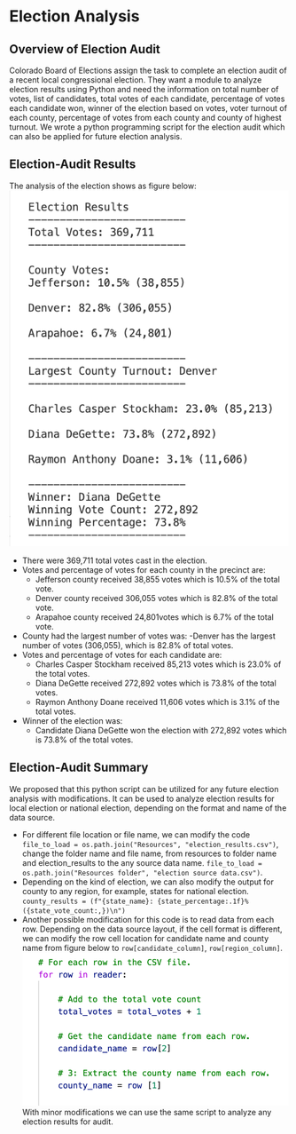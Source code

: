 # Election Analysis
## Overview of Election Audit
Colorado Board of Elections assign the task to complete an election audit of a recent local congressional election. They want a module to analyze election results using Python and need the information on total number of votes, list of candidates, total votes of each candidate, percentage of votes each candidate won, winner of the election based on votes, voter turnout of each county, percentage of votes from each county and county of highest turnout. We wrote a python programming script for the election audit which can also be applied for future election analysis. 
## Election-Audit Results
The analysis of the election shows as figure below:
![Election_results]( /Resources/Election_results.png)
- There were 369,711 total votes cast in the election.
- Votes and percentage of votes for each county in the precinct are:
   - Jefferson county received 38,855 votes which is 10.5% of the total vote.
   - Denver county received 306,055 votes which is 82.8% of the total vote.
   - Arapahoe county received 24,801votes which is 6.7% of the total vote.
- County had the largest number of votes was:
   -Denver has the largest number of votes (306,055), which is 82.8% of total votes.
- Votes and percentage of votes for each candidate are:
   - Charles Casper Stockham received  85,213 votes which is 23.0% of the total votes.
   - Diana DeGette received 272,892 votes which is 73.8% of the total votes.
   - Raymon Anthony Doane received 11,606 votes which is 3.1% of the total votes.
- Winner of the election was:
   - Candidate Diana DeGette won the election with 272,892 votes which is 73.8% of the total votes.
## Election-Audit Summary
We proposed that this python script can be utilized for any future election analysis with modifications. It can be used to analyze election results for local election or national election, depending on the format and name of the data source. 
- For different file location or file name, we can modify the code `file_to_load = os.path.join("Resources", "election_results.csv")`, change the folder name and file name, from resources to folder name and election_results to the any source data name. `file_to_load = os.path.join("Resources folder", "election source data.csv")`.
- Depending on the kind of election, we can also modify the output for county to any region, for example, states for national election.
`county_results = (f"{state_name}: {state_percentage:.1f}% ({state_vote_count:,})\n")`
- Another possible modification for this code is to read data from each row. Depending on the data source layout, if the cell format is different, we can modify the row cell location for candidate name and county name from figure below to `row[candidate_column]`, `row[region_column]`.
![modification_row]( /Resources/modification_row.png)
With minor modifications we can use the same script to analyze any election results for audit.

   
   





